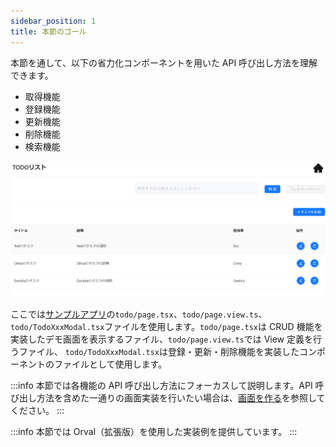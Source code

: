 ```yaml
---
sidebar_position: 1
title: 本節のゴール
---
```


本節を通して、以下の省力化コンポーネントを用いた API 呼び出し方法を理解できます。

- 取得機能
- 登録機能
- 更新機能
- 削除機能
- 検索機能

![CRUD画面の画像](../../../static/img/crud.png)

ここでは[サンプルアプリ](https://github.com/Fintan-contents/dev-react-cs-example/tree/develop)の`todo/page.tsx`、`todo/page.view.ts`、`todo/TodoXxxModal.tsx`ファイルを使用します。`todo/page.tsx`は CRUD 機能を実装したデモ画面を表示するファイル、`todo/page.view.ts`では View 定義を行うファイル、
`todo/TodoXxxModal.tsx`は登録・更新・削除機能を実装したコンポーネントのファイルとして使用します。

:::info
本節では各機能の API 呼び出し方法にフォーカスして説明します。API 呼び出し方法を含めた一通りの画面実装を行いたい場合は、[画面を作る](../../category/登録画面を作る)を参照してください。
:::

:::info
本節では Orval（拡張版）を使用した実装例を提供しています。
:::
